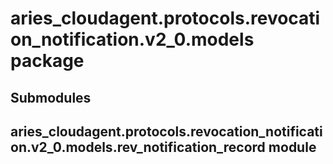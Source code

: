 # aries_cloudagent.protocols.revocation_notification.v2_0.models package

## Submodules

## aries_cloudagent.protocols.revocation_notification.v2_0.models.rev_notification_record module
